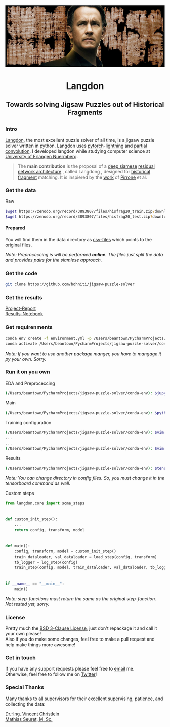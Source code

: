 <div style="border-bottom:none;">
  <div align="center"> 
    <img style="border-bottom:none;" src="./readme-head.png">
    <h1>Langdon</h1>
    <h2>Towards solving Jigsaw Puzzles out of Historical Fragments</h2>
  </div>
</div>


## 

### Intro

[Langdon](https://en.wikipedia.org/wiki/Robert_Langdon), the most excellent puzzle solver of all time, is a jigsaw
puzzle solver written in python. Langdon uses [pytorch](https://pytorch.org)-[lightning](https://www.pytorchlightning.ai) and [partial convolution](https://arxiv.org/pdf/1811.11718.pdf). I developed langdon
while studying computer science at [University of Erlangen Nuermberg](https://www.fau.eu).

>The **main contribution** is the proposal of a [deep siamese](https://arxiv.org/pdf/1707.02131.pdf) [residual network architecture](https://arxiv.org/pdf/1512.03385.pdf) , called Langdong , designed for [historical fragment](https://lme.tf.fau.de/competitions/hisfragir20-icfhr-2020-competition-on-image-retrieval-for-historical-handwritten-fragments/) matching. It is inspiered by
the [work](https://hal.archives-ouvertes.fr/hal-02367779/document) of [Pirrone](mailto:antoine.pirrone@labri.fr) et al.

### Get the data
 Raw
```bash
$wget https://zenodo.org/record/3893807/files/hisfrag20_train.zip?download=1 &&
$wget https://zenodo.org/record/3893807/files/hisfrag20_test.zip?download=1`
```
#### Prepared
You will find them in the data directory as [csv-files](https://github.com/bohniti/jigsaw-puzzle-solver/tree/master/data/hisfrag20/prepared/paris_as_csv) which points to the original files.<br>

*Note: Preproceccing is will be performed **online**. The files just split the data and provides pairs for the siamiese approach.*

### Get the code

```bash
git clone https://github.com/bohniti/jigsaw-puzzle-solver
```

### Get the results

[Project-Report](https:linktoreport)<br>
[Results-Notebook](https:linktoreport)

### Get requirenments

```bash
conda env create -f environment.yml -p /Users/beantown/PycharmProjects/jigsaw-puzzle-solver/conda-env &&
conda activate /Users/beantown/PycharmProjects/jigsaw-puzzle-solver/conda-env
```

*Note: If you want to use another package manger, you have to mangage it py your own. Sorry.*

### Run it on you own

EDA and Preproceccing

```bash
(/Users/beantown/PycharmProjects/jigsaw-puzzle-solver/conda-env): $jupyter notebook ./notebooks/eda_preproceccing.ipynb
```

Main

```bash
(/Users/beantown/PycharmProjects/jigsaw-puzzle-solver/conda-env): $python3 main.py
```

Training configuration

```bash
(/Users/beantown/PycharmProjects/jigsaw-puzzle-solver/conda-env): $vim ./config/config_local.toml
...
...
(/Users/beantown/PycharmProjects/jigsaw-puzzle-solver/conda-env): $vim./config/config_local.toml
```

Results

```bash
(/Users/beantown/PycharmProjects/jigsaw-puzzle-solver/conda-env): $tensorboard --logdir ./results/default/version_X
```

*Note: You can change directory in config files. So, you must change it in the tensorboard command as well.*

Custom steps

```python
from langdon.core import some_steps


def custom_init_step():
    ...
    return config, transform, model


def main():
    config, transform, model = custom_init_step()
    train_dataloader, val_dataloader = load_step(config, transform)
    tb_logger = log_step(config)
    train_step(config, model, train_dataloader, val_dataloader, tb_logger)


if __name__ == "__main__":
    main()
```

*Note: step-functions must return the same as the original step-function. Not tested yet, sorry.*

### License

Pretty much the [BSD 3-Clause License](https://github.com/bohniti/jigsaw-puzzle-solver/blob/master/LICENSE), just don't repackage it and call it your own please!<br>
Also if you do make some changes, feel free to make a pull request and help make things more awesome!

### Get in touch

If you have any support requests please feel free to [email](mailto:timo.bohnstedt@icloud.com) me.<br>
Otherwise, feel free to follow me on [Twitter](https://twitter.com/bohniti)!

### Special Thanks

Many thanks to all supervisors for their excellent supervising, patience, and collecting the data:

[Dr.-Ing. Vincent Christlein](https://lme.tf.fau.de/person/seuret/) <br>
[Mathias Seuret, M. Sc.](https://lme.tf.fau.de/person/christlein)